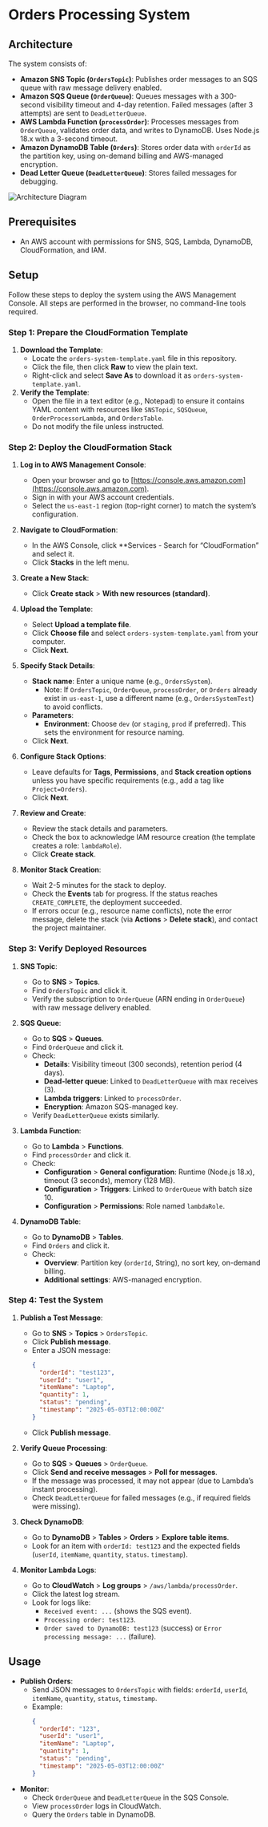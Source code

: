 # Orders Processing System

## Architecture

The system consists of:

- **Amazon SNS Topic (`OrdersTopic`)**: Publishes order messages to an SQS queue with raw message delivery enabled.
- **Amazon SQS Queue (`OrderQueue`)**: Queues messages with a 300-second visibility timeout and 4-day retention. Failed messages (after 3 attempts) are sent to `DeadLetterQueue`.
- **AWS Lambda Function (`processOrder`)**: Processes messages from `OrderQueue`, validates order data, and writes to DynamoDB. Uses Node.js 18.x with a 3-second timeout.
- **Amazon DynamoDB Table (`Orders`)**: Stores order data with `orderId` as the partition key, using on-demand billing and AWS-managed encryption.
- **Dead Letter Queue (`DeadLetterQueue`)**: Stores failed messages for debugging.

![Architecture Diagram](https://github.com/omarsherif-11/aws_assignment_2/blob/main/architecture-diagram.png)

## Prerequisites

- An AWS account with permissions for SNS, SQS, Lambda, DynamoDB, CloudFormation, and IAM.

## Setup

Follow these steps to deploy the system using the AWS Management Console. All steps are performed in the browser, no command-line tools required.

### Step 1: Prepare the CloudFormation Template

1. **Download the Template**:
   - Locate the `orders-system-template.yaml` file in this repository.
   - Click the file, then click **Raw** to view the plain text.
   - Right-click and select **Save As** to download it as `orders-system-template.yaml`.
2. **Verify the Template**:
   - Open the file in a text editor (e.g., Notepad) to ensure it contains YAML content with resources like `SNSTopic`, `SQSQueue`, `OrderProcessorLambda`, and `OrdersTable`.
   - Do not modify the file unless instructed.

### Step 2: Deploy the CloudFormation Stack

1. **Log in to AWS Management Console**:

   - Open your browser and go to [https://console.aws.amazon.com](https://console.aws.amazon.com).
   - Sign in with your AWS account credentials.
   - Select the `us-east-1` region (top-right corner) to match the system’s configuration.

2. **Navigate to CloudFormation**:

   - In the AWS Console, click \*\*Services - Search for “CloudFormation” and select it.
   - Click **Stacks** in the left menu.

3. **Create a New Stack**:

   - Click **Create stack** > **With new resources (standard)**.

4. **Upload the Template**:

   - Select **Upload a template file**.
   - Click **Choose file** and select `orders-system-template.yaml` from your computer.
   - Click **Next**.

5. **Specify Stack Details**:

   - **Stack name**: Enter a unique name (e.g., `OrdersSystem`).
     - Note: If `OrdersTopic`, `OrderQueue`, `processOrder`, or `Orders` already exist in `us-east-1`, use a different name (e.g., `OrdersSystemTest`) to avoid conflicts.
   - **Parameters**:
     - **Environment**: Choose `dev` (or `staging`, `prod` if preferred). This sets the environment for resource naming.
   - Click **Next**.

6. **Configure Stack Options**:

   - Leave defaults for **Tags**, **Permissions**, and **Stack creation options** unless you have specific requirements (e.g., add a tag like `Project=Orders`).
   - Click **Next**.

7. **Review and Create**:

   - Review the stack details and parameters.
   - Check the box to acknowledge IAM resource creation (the template creates a role: `lambdaRole`).
   - Click **Create stack**.

8. **Monitor Stack Creation**:
   - Wait 2-5 minutes for the stack to deploy.
   - Check the **Events** tab for progress. If the status reaches `CREATE_COMPLETE`, the deployment succeeded.
   - If errors occur (e.g., resource name conflicts), note the error message, delete the stack (via **Actions** > **Delete stack**), and contact the project maintainer.

### Step 3: Verify Deployed Resources

1. **SNS Topic**:

   - Go to **SNS** > **Topics**.
   - Find `OrdersTopic` and click it.
   - Verify the subscription to `OrderQueue` (ARN ending in `OrderQueue`) with raw message delivery enabled.

2. **SQS Queue**:

   - Go to **SQS** > **Queues**.
   - Find `OrderQueue` and click it.
   - Check:
     - **Details**: Visibility timeout (300 seconds), retention period (4 days).
     - **Dead-letter queue**: Linked to `DeadLetterQueue` with max receives (3).
     - **Lambda triggers**: Linked to `processOrder`.
     - **Encryption**: Amazon SQS-managed key.
   - Verify `DeadLetterQueue` exists similarly.

3. **Lambda Function**:

   - Go to **Lambda** > **Functions**.
   - Find `processOrder` and click it.
   - Check:
     - **Configuration** > **General configuration**: Runtime (Node.js 18.x), timeout (3 seconds), memory (128 MB).
     - **Configuration** > **Triggers**: Linked to `OrderQueue` with batch size 10.
     - **Configuration** > **Permissions**: Role named `lambdaRole`.

4. **DynamoDB Table**:
   - Go to **DynamoDB** > **Tables**.
   - Find `Orders` and click it.
   - Check:
     - **Overview**: Partition key (`orderId`, String), no sort key, on-demand billing.
     - **Additional settings**: AWS-managed encryption.

### Step 4: Test the System

1. **Publish a Test Message**:

   - Go to **SNS** > **Topics** > `OrdersTopic`.
   - Click **Publish message**.
   - Enter a JSON message:
     ```json
     {
       "orderId": "test123",
       "userId": "user1",
       "itemName": "Laptop",
       "quantity": 1,
       "status": "pending",
       "timestamp": "2025-05-03T12:00:00Z"
     }
     ```
   - Click **Publish message**.

2. **Verify Queue Processing**:

   - Go to **SQS** > **Queues** > `OrderQueue`.
   - Click **Send and receive messages** > **Poll for messages**.
   - If the message was processed, it may not appear (due to Lambda’s instant processing).
   - Check `DeadLetterQueue` for failed messages (e.g., if required fields were missing).

3. **Check DynamoDB**:

   - Go to **DynamoDB** > **Tables** > **Orders** > **Explore table items**.
   - Look for an item with `orderId: test123` and the expected fields (`userId`, `itemName`, `quantity`, `status`. `timestamp`).

4. **Monitor Lambda Logs**:
   - Go to **CloudWatch** > **Log groups** > `/aws/lambda/processOrder`.
   - Click the latest log stream.
   - Look for logs like:
     - `Received event: ...` (shows the SQS event).
     - `Processing order: test123`.
     - `Order saved to DynamoDB: test123` (success) or `Error processing message: ...` (failure).

## Usage

- **Publish Orders**:
  - Send JSON messages to `OrdersTopic` with fields: `orderId`, `userId`, `itemName`, `quantity`, `status`, `timestamp`.
  - Example:
    ```json
    {
      "orderId": "123",
      "userId": "user1",
      "itemName": "Laptop",
      "quantity": 1,
      "status": "pending",
      "timestamp": "2025-05-03T12:00:00Z"
    }
    ```
- **Monitor**:
  - Check `OrderQueue` and `DeadLetterQueue` in the SQS Console.
  - View `processOrder` logs in CloudWatch.
  - Query the `Orders` table in DynamoDB.
